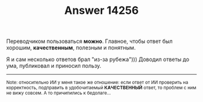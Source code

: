 ﻿---
title: "Answer 14256"
se.owner.user_id: 191482
se.owner.display_name: "Алексей Шиманский"
se.owner.link: "https://ru.meta.stackoverflow.com/users/191482/%d0%90%d0%bb%d0%b5%d0%ba%d1%81%d0%b5%d0%b9-%d0%a8%d0%b8%d0%bc%d0%b0%d0%bd%d1%81%d0%ba%d0%b8%d0%b9"
se.answer_id: 14256
se.question_id: 14254
se.post_type: answer
se.is_accepted: True
---
<p>Переводчиком пользоваться <strong>можно</strong>. Главное, чтобы ответ был хорошим, <strong>качественным</strong>, полезным и понятным.</p>
<p>Я и сам несколько ответов брал &quot;из-за рубежа&quot;))) Доводил ответы до ума, публиковал и приносил пользу.</p>
<hr />
<p><sub>Note: относительно ИИ у меня такое же отношение: если ответ от ИИ проверить на корректность, подправить в удобочитаемый <strong>КАЧЕСТВЕННЫЙ</strong> ответ, то проблем с ним не вижу совсем. А то причипились к бедолаге...</sub></p>
